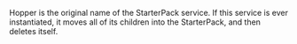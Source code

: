 Hopper is the original name of the StarterPack service. If this service is ever instantiated, it moves all of its children into the StarterPack, and then deletes itself.